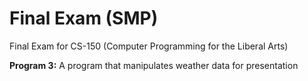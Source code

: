 # Final Exam (SMP)

Final Exam for CS-150 (Computer Programming for the Liberal Arts)

**Program 3:** A program that manipulates weather data for presentation

